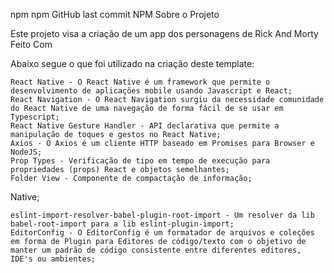 npm npm GitHub last commit NPM
Sobre o Projeto

Este projeto visa a criação de um app dos personagens de Rick And Morty
Feito Com

Abaixo segue o que foi utilizado na criação deste template:

    React Native - O React Native é um framework que permite o desenvolvimento de aplicações mobile usando Javascript e React;
    React Navigation - O React Navigation surgiu da necessidade comunidade do React Native de uma navegação de forma fácil de se usar em Typescript;
    React Native Gesture Handler - API declarativa que permite a manipulação de toques e gestos no React Native;
    Axios - O Axios é um cliente HTTP baseado em Promises para Browser e NodeJS;
    Prop Types - Verificação de tipo em tempo de execução para propriedades (props) React e objetos semelhantes;
    Folder View - Componente de compactação de informação;

Native;

    eslint-import-resolver-babel-plugin-root-import - Um resolver da lib babel-root-import para a lib eslint-plugin-import;
    EditorConfig - O EditorConfig é um formatador de arquivos e coleções em forma de Plugin para Editores de código/texto com o objetivo de manter um padrão de código consistente entre diferentes editores, IDE's ou ambientes;
